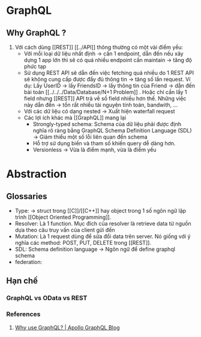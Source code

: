 # GraphQL


## Why GraphQL ?

1. Với cách dùng [[REST]] [[../API]] thông thường có một vài điểm yếu:
	- Với mỗi loại dữ liệu nhất định -> cần 1 endpoint, dẫn đến nếu xây dựng 1 app lớn thì sẽ có quá nhiều endpoint cần maintain -> tăng độ phức tạp
	- Sử dụng REST API sẽ dẫn đến việc fetching quá nhiều do 1 REST API sẽ không cung cấp được đầy đủ thông tin -> tăng số lần request. Ví dụ: Lấy UserID -> lấy FriendsID -> lấy thông tin của Friend -> dẫn đến bài toán [[../../../Data/Database/N+1 Problem]] . Hoặc chỉ cần lấy 1 field nhưng [[REST]] API trả về số field nhiều hơn thế. Những việc này dẫn đến -> tốn rất nhiều tài nguyên tính toán, bandwith, ...
	- Với các dữ liệu có dạng nested -> Xuất hiện waterfall request
	- Các lợi ích khác mà [[GraphQL]] mang lại
		- Strongly-typed schema: Schema của dữ liệu phải được định nghĩa rõ ràng bằng GraphQL Schema Definition Language (SDL) -> Giảm thiểu một số lỗi liên quan đến schema
		- Hỗ trợ sử dụng biến và tham số khiến query dễ dàng hơn.
		- Versionless -> Vừa là điểm mạnh, vừa là điểm yếu

# Abstraction

## Glossaries

- Type: -> struct trong [[C]]/[[C++]] hay object trong 1 số ngôn ngữ lập trình [[Object Oriented Programming]].
- Resolver: Là 1 function. Mục đích của resolver là retrieve data từ nguồn dựa theo câu truy vấn của client gửi đến
- Mutation: Là 1 request dùng để sửa đổi data trên server. Nó giống với ý nghĩa các method: POST, PUT, DELETE trong [[REST]].
- SDL: Schema definition language -> Ngôn ngữ để define graphql schema
- federation: 
## Hạn chế

### GraphQL vs OData vs REST

### References
1. [Why use GraphQL? | Apollo GraphQL Blog](https://www.apollographql.com/blog/why-use-graphql)
